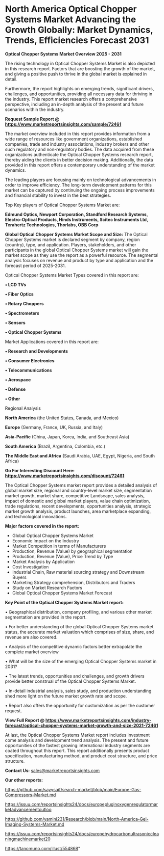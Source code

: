 # North America Optical Chopper Systems Market Advancing the Growth Globally: Market Dynamics, Trends, Efficiencies Forecast 2031

<Strong> Optical Chopper Systems Market Overview 2025 - 2031</strong>

The rising technology in Optical Chopper Systems Market is also depicted in this research report. Factors that are boosting the growth of the market, and giving a positive push to thrive in the global market is explained in detail.

Furthermore, the report highlights on emerging trends, significant drivers, challenges, and opportunities, providing all necessary data for thriving in the industry. This report market research offers a comprehensive perspective, including an in-depth analysis of the present and future scenarios within the industry.

<strong>Request Sample Report @ <a href=https://www.marketreportsinsights.com/sample/72461>https://www.marketreportsinsights.com/sample/72461</a></strong>

The market overview included in this report provides information from a wide range of resources like government organizations, established companies, trade and industry associations, industry brokers and other such regulatory and non-regulatory bodies. The data acquired from these organizations authenticate the Optical Chopper Systems research report, thereby aiding the clients in better decision making. Additionally, the data provided in this report offers a contemporary understanding of the market dynamics.

The leading players are focusing mainly on technological advancements in order to improve efficiency. The long-term development patterns for this market can be captured by continuing the ongoing process improvements and financial stability to invest in the best strategies.

Top Key players of Optical Chopper Systems Market are:

<strong>Edmund Optics, Newport Corporation, Standford Research Systems, Electro-Optical Products, Hinds Instruments, Scitec Instruments Ltd, Terahertz Technologies, Thorlabs, OBB Corp</strong>

<strong><b>Global Optical Chopper Systems Market Scope and Size:</b></strong>
The Optical Chopper Systems market is declared segment by company, region (country), type, and application. Players, stakeholders, and other participants in the global Optical Chopper Systems market will gain the market scope as they use the report as a powerful resource. The segmental analysis focuses on revenue and product by type and application and the forecast period of 2025-2031.

Optical Chopper Systems Market Types covered in this report are:

<strong>• LCD TVs

• Fiber Optics

• Rotary Choppers

• Spectrometers

• Sensors

• Optical Chopper Systems</strong>

Market Applications covered in this report are:

<strong>• Research and Developments

• Consumer Electronics

• Telecommunications

• Aerospace

• Defense

• Other</strong> 

Regional Analysis

<strong>North America</strong> (the United States, Canada, and Mexico)

<strong>Europe</strong> (Germany, France, UK, Russia, and Italy)

<strong>Asia-Pacific</strong> (China, Japan, Korea, India, and Southeast Asia)

<strong>South America</strong> (Brazil, Argentina, Colombia, etc.)

<strong>The Middle East and Africa</strong> (Saudi Arabia, UAE, Egypt, Nigeria, and South Africa)

<strong>Go For Interesting Discount Here: <a href=https://www.marketreportsinsights.com/discount/72461>https://www.marketreportsinsights.com/discount/72461</a></strong>

The Optical Chopper Systems market report provides a detailed analysis of global market size, regional and country-level market size, segmentation market growth, market share, competitive Landscape, sales analysis, impact of domestic and global market players, value chain optimization, trade regulations, recent developments, opportunities analysis, strategic market growth analysis, product launches, area marketplace expanding, and technological innovations.

<strong><b>Major factors covered in the report:</b></strong>
<ul>
  <li>Global Optical Chopper Systems Market </li>
  <li>Economic Impact on the Industry</li>
  <li>Market Competition in terms of Manufacturers</li>
  <li>Production, Revenue (Value) by geographical segmentation</li>
  <li>Production, Revenue (Value), Price Trend by Type</li>
  <li>Market Analysis by Application</li>
  <li>Cost Investigation</li>
  <li>Industrial Chain, Raw material sourcing strategy and Downstream Buyers</li>
  <li>Marketing Strategy comprehension, Distributors and Traders</li>
  <li>Study on Market Research Factors</li>
  <li>Global Optical Chopper Systems Market Forecast</li>
</ul>

<strong><b>Key Point of the Optical Chopper Systems Market report:</b></strong>

• Geographical distribution, company profiling, and various other market segmentation are provided in the report.

• For better understanding of the global Optical Chopper Systems market status, the accurate market valuation which comprises of size, share, and revenue are also covered.

• Analysis of the competitive dynamic factors better extrapolate the complete market overview

• What will be the size of the emerging Optical Chopper Systems market in 2031?

• The latest trends, opportunities and challenges, and growth drivers provide better construal of the Optical Chopper Systems Market.

• In-detail industrial analysis, sales study, and production understanding shed more light on the future market growth rate and scope.

• Report also offers the opportunity for customization as per the customer request.

<strong><b>View Full Report @ <a href=https://www.marketreportsinsights.com/industry-forecast/optical-chopper-systems-market-growth-and-size-2021-72461>https://www.marketreportsinsights.com/industry-forecast/optical-chopper-systems-market-growth-and-size-2021-72461</a></b></strong>


At last, the Optical Chopper Systems Market report includes investment come analysis and development trend analysis. The present and future opportunities of the fastest growing international industry segments are coated throughout this report. This report additionally presents product specification, manufacturing method, and product cost structure, and price structure.

<strong>Contact Us:</strong>
sales@marketreportsinsights.com

<strong>Our other reports:</strong>

<a href=https://github.com/sayysaif/search-market/blob/main/Europe-Gas-Compressors-Market.md>https://github.com/sayysaif/search-market/blob/main/Europe-Gas-Compressors-Market.md</a>

<a href=https://issuu.com/reportsinsights24/docs/europepluginoxygenregulatormarketadvancementoutloo>https://issuu.com/reportsinsights24/docs/europepluginoxygenregulatormarketadvancementoutloo</a>

<a href=https://github.com/yamini231/Research/blob/main/North-America-Gel-Imaging-Systems-Market.md>https://github.com/yamini231/Research/blob/main/North-America-Gel-Imaging-Systems-Market.md</a>

<a href=https://issuu.com/reportsinsights24/docs/europehydrocarbonultrasoniccleaningmachinemarket20>https://issuu.com/reportsinsights24/docs/europehydrocarbonultrasoniccleaningmachinemarket20</a>

<a href=https://tanomuno.com/illust/554868>https://tanomuno.com/illust/554868</a>"
